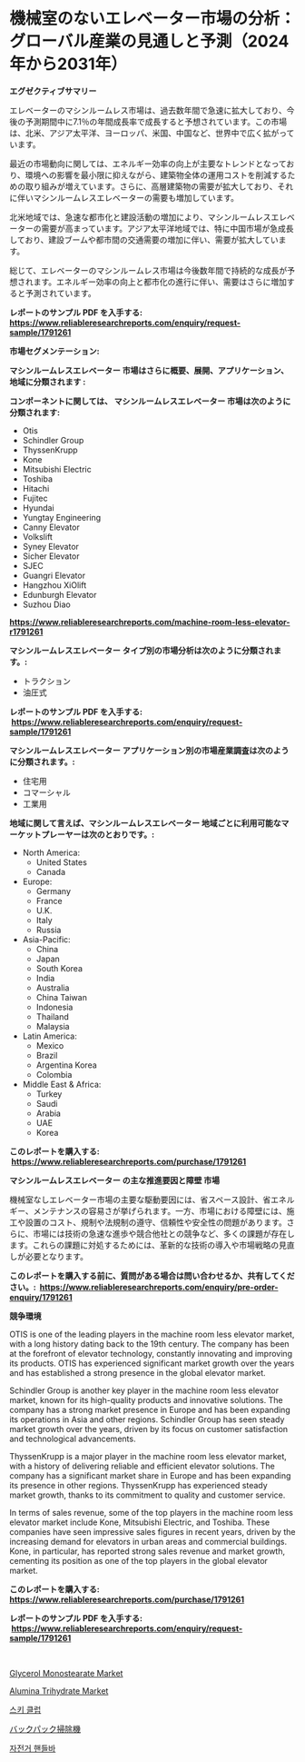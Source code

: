 <p><h1>機械室のないエレベーター市場の分析：グローバル産業の見通しと予測（2024年から2031年）</h1></p><p><strong>エグゼクティブサマリー</strong></p>
<p><p>エレベーターのマシンルームレス市場は、過去数年間で急速に拡大しており、今後の予測期間中に7.1％の年間成長率で成長すると予想されています。この市場は、北米、アジア太平洋、ヨーロッパ、米国、中国など、世界中で広く拡がっています。</p><p>最近の市場動向に関しては、エネルギー効率の向上が主要なトレンドとなっており、環境への影響を最小限に抑えながら、建築物全体の運用コストを削減するための取り組みが増えています。さらに、高層建築物の需要が拡大しており、それに伴いマシンルームレスエレベーターの需要も増加しています。</p><p>北米地域では、急速な都市化と建設活動の増加により、マシンルームレスエレベーターの需要が高まっています。アジア太平洋地域では、特に中国市場が急成長しており、建設ブームや都市間の交通需要の増加に伴い、需要が拡大しています。</p><p>総じて、エレベーターのマシンルームレス市場は今後数年間で持続的な成長が予想されます。エネルギー効率の向上と都市化の進行に伴い、需要はさらに増加すると予測されています。</p></p>
<p><strong>レポートのサンプル PDF を入手する: <a href="https://www.reliableresearchreports.com/enquiry/request-sample/1791261">https://www.reliableresearchreports.com/enquiry/request-sample/1791261</a></strong></p>
<p><strong>市場セグメンテーション:</strong></p>
<p><strong> マシンルームレスエレベーター 市場はさらに概要、展開、アプリケーション、地域に分類されます :</strong></p>
<p><strong>コンポーネントに関しては、 マシンルームレスエレベーター 市場は次のように分類されます: &nbsp;</strong></p>
<p><ul><li>Otis</li><li>Schindler Group</li><li>ThyssenKrupp</li><li>Kone</li><li>Mitsubishi Electric</li><li>Toshiba</li><li>Hitachi</li><li>Fujitec</li><li>Hyundai</li><li>Yungtay Engineering</li><li>Canny Elevator</li><li>Volkslift</li><li>Syney Elevator</li><li>Sicher Elevator</li><li>SJEC</li><li>Guangri Elevator</li><li>Hangzhou XiOlift</li><li>Edunburgh Elevator</li><li>Suzhou Diao</li></ul></p>
<p><strong><a href="https://www.reliableresearchreports.com/machine-room-less-elevator-r1791261">https://www.reliableresearchreports.com/machine-room-less-elevator-r1791261</a></strong></p>
<p><strong> マシンルームレスエレベーター タイプ別の市場分析は次のように分類されます。:</strong></p>
<p><ul><li>トラクション</li><li>油圧式</li></ul></p>
<p><strong>レポートのサンプル PDF を入手する: &nbsp;<a href="https://www.reliableresearchreports.com/enquiry/request-sample/1791261">https://www.reliableresearchreports.com/enquiry/request-sample/1791261</a></strong></p>
<p><strong> マシンルームレスエレベーター アプリケーション別の市場産業調査は次のように分類されます。:</strong></p>
<p><ul><li>住宅用</li><li>コマーシャル</li><li>工業用</li></ul></p>
<p><strong>地域に関して言えば、マシンルームレスエレベーター 地域ごとに利用可能なマーケットプレーヤーは次のとおりです。:</strong></p>
<p><ul>
    <li>
        North America:
        <ul>
            <li>United States</li>
            <li>Canada</li>
        </ul>
    </li>
    <li>
        Europe:
        <ul>
            <li>Germany</li>
            <li>France</li>
            <li>U.K.</li>
            <li>Italy</li>
            <li>Russia</li>
        </ul>
    </li>
    <li>
        Asia-Pacific:
        <ul>
            <li>China</li>
            <li>Japan</li>
            <li>South Korea</li>
            <li>India</li>
            <li>Australia</li>
            <li>China Taiwan</li>
            <li>Indonesia</li>
            <li>Thailand</li>
            <li>Malaysia</li>
        </ul>
    </li>
    <li>
        Latin America:
        <ul>
            <li>Mexico</li>
            <li>Brazil</li>
            <li>Argentina Korea</li>
            <li>Colombia</li>
        </ul>
    </li>
    <li>
        Middle East & Africa:
        <ul>
            <li>Turkey</li>
            <li>Saudi</li>
            <li>Arabia</li>
            <li>UAE</li>
            <li>Korea</li>
        </ul>
    </li>
    </ul></p>
<p><strong>このレポートを購入する: &nbsp;<a href="https://www.reliableresearchreports.com/purchase/1791261">https://www.reliableresearchreports.com/purchase/1791261</a></strong></p>
<p><strong>マシンルームレスエレベーター の主な推進要因と障壁 市場</strong></p>
<p><p>機械室なしエレベーター市場の主要な駆動要因には、省スペース設計、省エネルギー、メンテナンスの容易さが挙げられます。一方、市場における障壁には、施工や設置のコスト、規制や法規制の遵守、信頼性や安全性の問題があります。さらに、市場には技術の急速な進歩や競合他社との競争など、多くの課題が存在します。これらの課題に対処するためには、革新的な技術の導入や市場戦略の見直しが必要となります。</p></p>
<p><strong>このレポートを購入する前に、質問がある場合は問い合わせるか、共有してください。:&nbsp; <a href="https://www.reliableresearchreports.com/enquiry/pre-order-enquiry/1791261">https://www.reliableresearchreports.com/enquiry/pre-order-enquiry/1791261</a></strong></p>
<p><strong>競争環境</strong></p>
<p><p>OTIS is one of the leading players in the machine room less elevator market, with a long history dating back to the 19th century. The company has been at the forefront of elevator technology, constantly innovating and improving its products. OTIS has experienced significant market growth over the years and has established a strong presence in the global elevator market.</p><p>Schindler Group is another key player in the machine room less elevator market, known for its high-quality products and innovative solutions. The company has a strong market presence in Europe and has been expanding its operations in Asia and other regions. Schindler Group has seen steady market growth over the years, driven by its focus on customer satisfaction and technological advancements.</p><p>ThyssenKrupp is a major player in the machine room less elevator market, with a history of delivering reliable and efficient elevator solutions. The company has a significant market share in Europe and has been expanding its presence in other regions. ThyssenKrupp has experienced steady market growth, thanks to its commitment to quality and customer service.</p><p>In terms of sales revenue, some of the top players in the machine room less elevator market include Kone, Mitsubishi Electric, and Toshiba. These companies have seen impressive sales figures in recent years, driven by the increasing demand for elevators in urban areas and commercial buildings. Kone, in particular, has reported strong sales revenue and market growth, cementing its position as one of the top players in the global elevator market.</p></p>
<p><strong>このレポートを購入する: &nbsp; <a href="https://www.reliableresearchreports.com/purchase/1791261">https://www.reliableresearchreports.com/purchase/1791261</a></strong></p>
<p><strong>レポートのサンプル PDF を入手する: &nbsp;<a href="https://www.reliableresearchreports.com/enquiry/request-sample/1791261">https://www.reliableresearchreports.com/enquiry/request-sample/1791261</a></strong><strong></strong></p>
<p>&nbsp;</p>
<p><p><a href="https://www.linkedin.com/pulse/glycerol-monostearate-market-provides-detailed-segmentation-zasue?trackingId=xzMiMzs%2Ff3RJ9w5L%2BjVyXw%3D%3D">Glycerol Monostearate Market</a></p><p><a href="https://www.linkedin.com/pulse/alumina-trihydrate-market-challenges-opportunities-growth-kjfze?trackingId=iErGiybGuGjYz86Yj9ZzXw%3D%3D">Alumina Trihydrate Market</a></p><p><a href="https://medium.com/@karenturner47/%EC%8A%A4%ED%82%A4-%ED%81%B4%EB%9F%BD-%EC%8B%9C%EC%9E%A5-%EA%B7%9C%EB%AA%A8-%EB%B0%8F-%EC%8B%9C%EC%9E%A5-%EB%8F%99%ED%96%A5-%EC%99%84%EC%A0%84%ED%95%9C-%EC%82%B0%EC%97%85-%EA%B0%9C%EC%9A%94-2024-2031-8c422f27816d">스키 클럽</a></p><p><a href="https://github.com/zoetazuur/Market-Research-Report-List-1/blob/main/291079321892.md">バックパック掃除機</a></p><p><a href="https://medium.com/@mehereenadusoye/%EC%9E%90%EC%A0%84%EA%B1%B0-%ED%95%B8%EB%93%A4%EB%B0%94-%EC%8B%9C%EC%9E%A5-%EC%A2%85%EB%A5%98-%EC%9D%91%EC%9A%A9-%EB%B0%8F-%EC%A7%80%EB%A6%AC%EC%97%90-%EB%94%B0%EB%A5%B8-%ED%8F%AC%EA%B4%84%EC%A0%81-%ED%8F%89%EA%B0%80-55f8e993599a">자전거 핸들바</a></p></p>